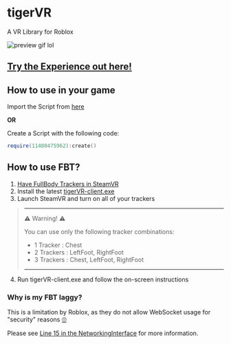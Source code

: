 # tigerVR
A VR Library for Roblox

![preview gif lol](https://user-images.githubusercontent.com/45884377/200158531-582a1d6c-089f-44cf-8c3b-5dc16c5b14b2.gif)

## [Try the Experience out here!](https://www.roblox.com/games/11479356219/tigerVR)

## How to use in your game

Import the Script from [here](https://www.roblox.com/library/11480543122/tigerVR)

**OR**

Create a Script with the following code:

```lua
require(11480475962):create()
```

## How to use FBT?

1) [Have FullBody Trackers in SteamVR](https://www.vive.com/us/accessory/tracker3/)
2) Install the latest [tigerVR-client.exe](https://github.com/200Tigersbloxed/tigerVR/releases/latest/download/tigerVR-client.exe)
3) Launch SteamVR and turn on all of your trackers

> ___
> ⚠️ Warning! ⚠️
> 
> You can use only the following tracker combinations:
> + 1 Tracker : Chest
> + 2 Trackers : LeftFoot, RightFoot
> + 3 Trackers : Chest, LeftFoot, RightFoot
> ___

4) Run tigerVR-client.exe and follow the on-screen instructions

### Why is my FBT laggy?

This is a limitation by Roblox, as they do not allow WebSocket usage for "security" reasons [🙄](https://gist.github.com/200Tigersbloxed/5167a96893c47b2553feda552a96c536)

Please see [Line 15 in the NetworkingInterface](https://github.com/200Tigersbloxed/tigerVR/blob/main/tigerVR/Net/NetworkInterface.lua#L15) for more information.
